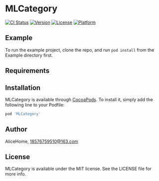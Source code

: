 # MLCategory

[![CI Status](https://img.shields.io/travis/AliceHome/MLCategory.svg?style=flat)](https://travis-ci.org/AliceHome/MLCategory)
[![Version](https://img.shields.io/cocoapods/v/MLCategory.svg?style=flat)](https://cocoapods.org/pods/MLCategory)
[![License](https://img.shields.io/cocoapods/l/MLCategory.svg?style=flat)](https://cocoapods.org/pods/MLCategory)
[![Platform](https://img.shields.io/cocoapods/p/MLCategory.svg?style=flat)](https://cocoapods.org/pods/MLCategory)

## Example

To run the example project, clone the repo, and run `pod install` from the Example directory first.

## Requirements

## Installation

MLCategory is available through [CocoaPods](https://cocoapods.org). To install
it, simply add the following line to your Podfile:

```ruby
pod 'MLCategory'
```

## Author

AliceHome, 18576759510@163.com

## License

MLCategory is available under the MIT license. See the LICENSE file for more info.
